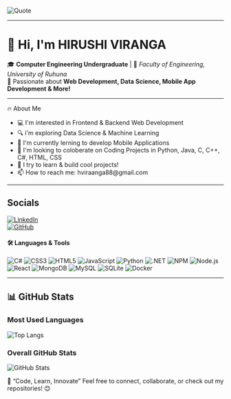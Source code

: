 ![Quote](https://quotes-github-readme.vercel.app/api?type=horizontal&theme=light)



---

# 👋 Hi, I'm HIRUSHI VIRANGA  

🎓 **Computer Engineering Undergraduate** | 📍 *Faculty of Engineering, University of Ruhuna*  
🚀 Passionate about **Web Development, Data Science, Mobile App Development & More!**  

---

🔥 About Me
<ul>
<li>💻 I'm interested in Frontend & Backend Web Development</li>
<li>🔍 i'm exploring Data Science & Machine Learning</li>
<li>📱 I'm currently lerning to develop Mobile Applications</li>
<li>🔧 I'm looking to coloberate on Coding Projects in Python, Java, C, C++, C#, HTML, CSS</li>
<li>🎯 I try to learn & build cool projects!</li>
<li>📫 How to reach me: hviraanga88@gmail.com</li></ul>


---
## Socials
[![LinkedIn](https://img.shields.io/badge/LinkedIn-0A66C2?style=for-the-badge&logo=linkedin&logoColor=white)](https://www.linkedin.com/in/https://www.linkedin.com/in/hirushi-siriwardhana-392754285?lipi=urn%3Ali%3Apage%3Ad_flagship3_profile_view_base_contact_details%3BuyN%2FEleWTxuxfNUAiSJFHA%3D%3D)  
[![GitHub](https://img.shields.io/badge/GitHub-181717?style=for-the-badge&logo=github&logoColor=white)](https://github.com/Hirushiviranga)  


#### 🛠️ **Languages & Tools**  
![C#](https://img.shields.io/badge/C%23-239120?style=for-the-badge&logo=csharp&logoColor=white)
![CSS3](https://img.shields.io/badge/CSS3-1572B6?style=for-the-badge&logo=css3&logoColor=white)
![HTML5](https://img.shields.io/badge/HTML5-E34F26?style=for-the-badge&logo=html5&logoColor=white)
![JavaScript](https://img.shields.io/badge/JavaScript-F7DF1E?style=for-the-badge&logo=javascript&logoColor=black)
![Python](https://img.shields.io/badge/Python-3776AB?style=for-the-badge&logo=python&logoColor=white)
![.NET](https://img.shields.io/badge/.NET-512BD4?style=for-the-badge&logo=dotnet&logoColor=white)
![NPM](https://img.shields.io/badge/NPM-CB3837?style=for-the-badge&logo=npm&logoColor=white)
![Node.js](https://img.shields.io/badge/Node.js-43853D?style=for-the-badge&logo=node.js&logoColor=white)
![React](https://img.shields.io/badge/React-20232A?style=for-the-badge&logo=react&logoColor=61DAFB)
![MongoDB](https://img.shields.io/badge/MongoDB-47A248?style=for-the-badge&logo=mongodb&logoColor=white)
![MySQL](https://img.shields.io/badge/MySQL-4479A1?style=for-the-badge&logo=mysql&logoColor=white)
![SQLite](https://img.shields.io/badge/SQLite-003B57?style=for-the-badge&logo=sqlite&logoColor=white)
![Docker](https://img.shields.io/badge/Docker-2496ED?style=for-the-badge&logo=docker&logoColor=white)

---
## 📊 **GitHub Stats**  

### **Most Used Languages**
![Top Langs](https://github-readme-stats.vercel.app/api/top-langs/?username=Hirushiviranga&layout=compact&theme=dark)  

### **Overall GitHub Stats**
![GitHub Stats](https://github-readme-stats.vercel.app/api?username=Hirushiviranga&show_icons=true&theme=dark)  

🚀 “Code, Learn, Innovate”
Feel free to connect, collaborate, or check out my repositories! 😊




